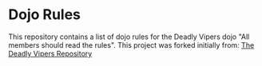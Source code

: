 Dojo Rules
==========

This repository contains a list of dojo rules for the Deadly Vipers dojo
"All members should read the rules".
This project was forked initially from:
[The Deadly Vipers Repository](https://github.com/deadlyvipers)

